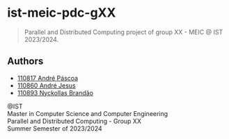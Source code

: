 # ist-meic-pdc-gXX

> Parallel and Distributed Computing project of group XX - MEIC @ IST 2023/2024.

## Authors

- [110817 André Páscoa](https://github.com/devandrepascoa)
- [110860 André Jesus](https://github.com/andre-j3sus)
- [110893 Nyckollas Brandão](https://github.com/Nyckoka)

@IST<br>
Master in Computer Science and Computer Engineering<br>
Parallel and Distributed Computing - Group XX<br>
Summer  Semester of 2023/2024
